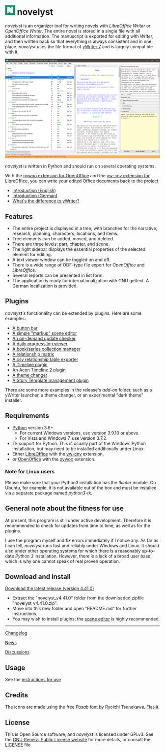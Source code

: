 # ![N](img/nLogo32.png) novelyst

*novelyst* is an organizer tool for writing novels with *LibreOffice Writer* or *OpenOffice Writer*. The entire novel is stored in a single file with all additional information. The manuscript is exported for editing with *Writer*, and then written back so that everything is always consistent and in one place. *novelyst* uses the file format of [yWriter 7](http://spacejock.com/yWriter7.html) and is largely compatible with it. 

![Screenshot](Screenshots/screen01.png)

*novelyst* is written in Python and should run on several operating systems.

With the [pywoo extension for OpenOffice](https://peter88213.github.io/pywoo) and the [yw-cnv extension for LibreOffice](https://peter88213.github.io/yw-cnv), you can write your edited Office documents back to the project.

- [Introduction (English)](https://github.com/peter88213/novelyst/wiki/English)
- [Introduction (German)](https://github.com/peter88213/novelyst/wiki/Deutsch)
- [What's the difference to yWriter?](ywriter)

## Features

- The entire project is displayed in a tree, with branches for the narrative, research, planning, characters, locations, and items.
- Tree elements can be added, moved, and deleted.
- There are three levels: part, chapter, and scene.
- The right sidebar displays the essential properties of the selected element for editing.
- A text viewer window can be toggled on and off.
- There is a wide range of ODF-type file export for *OpenOffice* and *LibreOffice*.
- Several reports can be presented in list form. 
- The application is ready for internationalization with GNU gettext. A German localization is provided. 

## Plugins

*novelyst's* functionality can be extended by plugins. Here are some examples:

- [A button bar](https://peter88213.github.io/novelyst_buttons/)
- [A simple "markup" scene editor](https://peter88213.github.io/novelyst_editor/)
- [An on-demand update checker](https://peter88213.github.io/novelyst_updater/)
- [A daily progress log viewer](https://peter88213.github.io/novelyst_progress/)
- [A book/series collection manager](https://peter88213.github.io/novelyst_collection/)
- [A relationship matrix](https://peter88213.github.io/novelyst_matrix/)
- [A csv relationship table exporter](https://peter88213.github.io/novelyst_retablex)
- [A Timeline plugin](https://peter88213.github.io/novelyst_timeline/)
- [An Aeon Timeline 2 plugin](https://peter88213.github.io/novelyst_aeon2/)
- [A theme changer](https://peter88213.github.io/novelyst_themes/)
- [A Story Template management plugin](https://peter88213.github.io/novelyst_templates/)

There are some more examples in the release's *add-on* folder, such as a yWriter launcher, a theme changer, or an experimental "dark theme" installer.

## Requirements

- [Python](https://www.python.org/) version 3.6+. 
     - For current Windows versions, use version 3.9.10 or above.
     - For Vista and Windows 7, use version 3.7.2.
- Tk support for Python. This is usually part of the Windows Python installation, but may need to be installed additionally under Linux.
- Either [LibreOffice](https://www.libreoffice.org/) with the [yw-cnv](https://peter88213.github.io/yw-cnv) extension, 
- or [OpenOffice](https://www.openoffice.org) with the [pywoo](https://peter88213.github.io/pywoo) extension.

### Note for Linux users

Please make sure that your Python3 installation has the *tkinter* module. On Ubuntu, for example, it is not available out of the box and must be installed via a separate package named *python3-tk*. 

## General note about the fitness for use

At present, this program is still under active development. Therefore it is recommended to check for updates from time to time, as well as for the plugins. 

I use the program myself and fix errors immediately if I notice any. As far as I can tell, *novelyst* runs fast and reliably under Windows and Linux. It should also under other operating systems for which there is a reasonably up-to-date *Python 3* installation. However, there is a lack of a broad user base, which is why one cannot speak of real proven operation. 


## Download and install

[Download the latest release (version 4.41.0)](https://github.com/peter88213/novelyst/raw/main/dist/novelyst_v4.41.0.zip)

- Extract the "novelyst_v4.41.0" folder from the downloaded zipfile "novelyst_v4.41.0.zip".
- Move into this new folder and open "README.md" for further instructions.
- You may wish to install plugins; the [scene editor](https://peter88213.github.io/novelyst_editor/) is highly recommended.

---

[Changelog](changelog)

[News](https://github.com/peter88213/novelyst/discussions/17)

[Discussions](https://github.com/peter88213/novelyst/discussions)

## Usage

See the [instructions for use](usage)

## Credits

The icons are made using the free *Pusab* font by Ryoichi Tsunekawa, [Flat-it](http://flat-it.com/).

## License

This is Open Source software, and *novelyst* is licensed under GPLv3. See the
[GNU General Public License website](https://www.gnu.org/licenses/gpl-3.0.en.html) for more
details, or consult the [LICENSE](https://github.com/peter88213/novelyst/blob/main/LICENSE) file.
